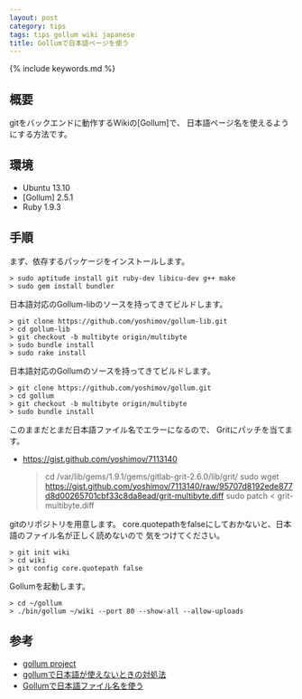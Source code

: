 ```yaml
---
layout: post
category: tips
tags: tips gollum wiki japanese
title: Gollumで日本語ページを使う
---
```

{% include keywords.md %}

## 概要

gitをバックエンドに動作するWikiの[Gollum]で、
日本語ページ名を使えるようにする方法です。

## 環境

* Ubuntu 13.10
* [Gollum] 2.5.1
* Ruby 1.9.3

## 手順

まず、依存するパッケージをインストールします。

    > sudo aptitude install git ruby-dev libicu-dev g++ make
    > sudo gem install bundler

日本語対応のGollum-libのソースを持ってきてビルドします。

    > git clone https://github.com/yoshimov/gollum-lib.git
    > cd gollum-lib
    > git checkout -b multibyte origin/multibyte
    > sudo bundle install
    > sudo rake install

日本語対応のGollumのソースを持ってきてビルドします。

    > git clone https://github.com/yoshimov/gollum.git
    > cd gollum
    > git checkout -b multibyte origin/multibyte
    > sudo bundle install

このままだとまだ日本語ファイル名でエラーになるので、
Gritにパッチを当てます。

* <https://gist.github.com/yoshimov/7113140>

    > cd /var/lib/gems/1.9.1/gems/gitlab-grit-2.6.0/lib/grit/
    > sudo wget https://gist.github.com/yoshimov/7113140/raw/95707d8192ede877d8d00265701cbf33c8da8ead/grit-multibyte.diff
    > sudo patch < grit-multibyte.diff

gitのリポジトリを用意します。
core.quotepathをfalseにしておかないと、日本語のファイル名が正しく読めないので
気をつけてください。

    > git init wiki
    > cd wiki
    > git config core.quotepath false

Gollumを起動します。

    > cd ~/gollum
    > ./bin/gollum ~/wiki --port 80 --show-all --allow-uploads

## 参考

* [gollum project](https://github.com/gollum/gollum)
* [gollumで日本語が使えないときの対処法](http://d.hatena.ne.jp/kei_q/20110613/1307981543)
* [Gollumで日本語ファイル名を使う](http://sunnyone41.blogspot.jp/2012/11/gollum.html)
